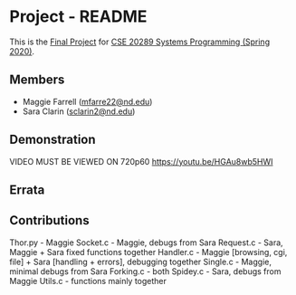 # Project - README

This is the [Final Project] for [CSE 20289 Systems Programming (Spring 2020)].

## Members

- Maggie Farrell (mfarre22@nd.edu)
- Sara Clarin (sclarin2@nd.edu)

## Demonstration

VIDEO MUST BE VIEWED ON 720p60
https://youtu.be/HGAu8wb5HWI 

## Errata


## Contributions

Thor.py - Maggie 
Socket.c - Maggie,  debugs from Sara
Request.c - Sara, Maggie + Sara fixed functions together
Handler.c - Maggie [browsing, cgi, file] + Sara [handling + errors], debugging together
Single.c - Maggie, minimal debugs from Sara
Forking.c - both
Spidey.c - Sara, debugs from Maggie
Utils.c - functions mainly together


[Final Project]: https://www3.nd.edu/~pbui/teaching/cse.20289.sp20/project.html
[CSE 20289 Systems Programming (Spring 2020)]: https://www3.nd.edu/~pbui/teaching/cse.20289.sp20/
